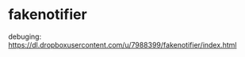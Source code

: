 fakenotifier
============

debuging:
https://dl.dropboxusercontent.com/u/7988399/fakenotifier/index.html